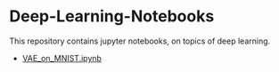 # Deep-Learning-Notebooks
This repository contains jupyter notebooks, on topics of deep learning.

- [VAE_on_MNIST.ipynb](/VAE_on_MNIST.ipynb)
